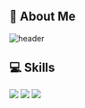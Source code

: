 ## 👋 About Me

![header](https://capsule-render.vercel.app/api?type=waving&color=timeGradient&height=240&section=header&text=Hi,%20I'm%20yeeun%20&fontSize=36&animation=fadeIn&fontAlignY=36)

<div align="left">

## 💻 Skills

<img src="https://img.shields.io/badge/python-3776AB?style=for-the-badge&logo=python&logoColor=white"> <img src="https://img.shields.io/badge/tensorflow-FF6F00?style=for-the-badge&logo=tensorflow&logoColor=white"> <img src="https://img.shields.io/badge/C-A8B9CC?style=for-the-badge&logo=tensorflow&logoColor=white">

 
